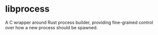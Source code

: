 # libprocess
A C wrapper around Rust process builder, providing fine-grained control over how a new process should be spawned.
